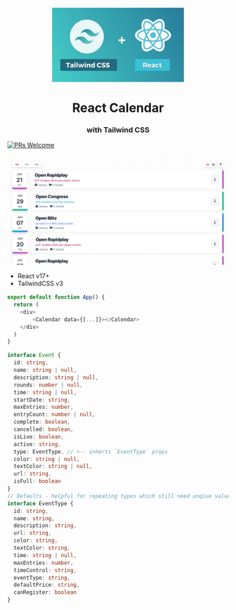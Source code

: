 <p align="center">
  <img src="assets/tailwind-react.jpeg" width="300" />
  <h1 align="center">React Calendar</h1>
  <h3 align="center">with Tailwind CSS</h3>
</p>

[![PRs Welcome](https://img.shields.io/badge/PRs-welcome-brightgreen.svg?style=flat)](https://github.com/matt-d-webb/react-calendar)

<p align="center">
  <img src="assets/list-view-example.png" width="600" />
</p>

- React v17+
- TailwindCSS v3

```js
export default function App() {
  return (
    <div>
        <Calendar data={[...]}></Calendar>
    </div>
  )
}
```

```ts
interface Event {
  id: string,
  name: string | null,
  description: string | null,
  rounds: number | null,
  time: string | null,
  startDate: string,
  maxEntries: number,
  entryCount: number | null,
  complete: boolean,
  cancelled: boolean,
  isLive: boolean,
  active: string,
  type: EventType, // <-- inherts `EventType` props
  color: string | null,
  textColor: string | null,
  url: string,
  isFull: boolean
}
// Defaults - helpful for repeating types which still need unqiue values i.e date, capacity
interface EventType {
  id: string,
  name: string,
  description: string,
  url: string,
  color: string,
  textColor: string,
  time: string | null,
  maxEntries: number,
  timeControl: string,
  eventType: string,
  defaultPrice: string,
  canRegister: boolean
}
```



